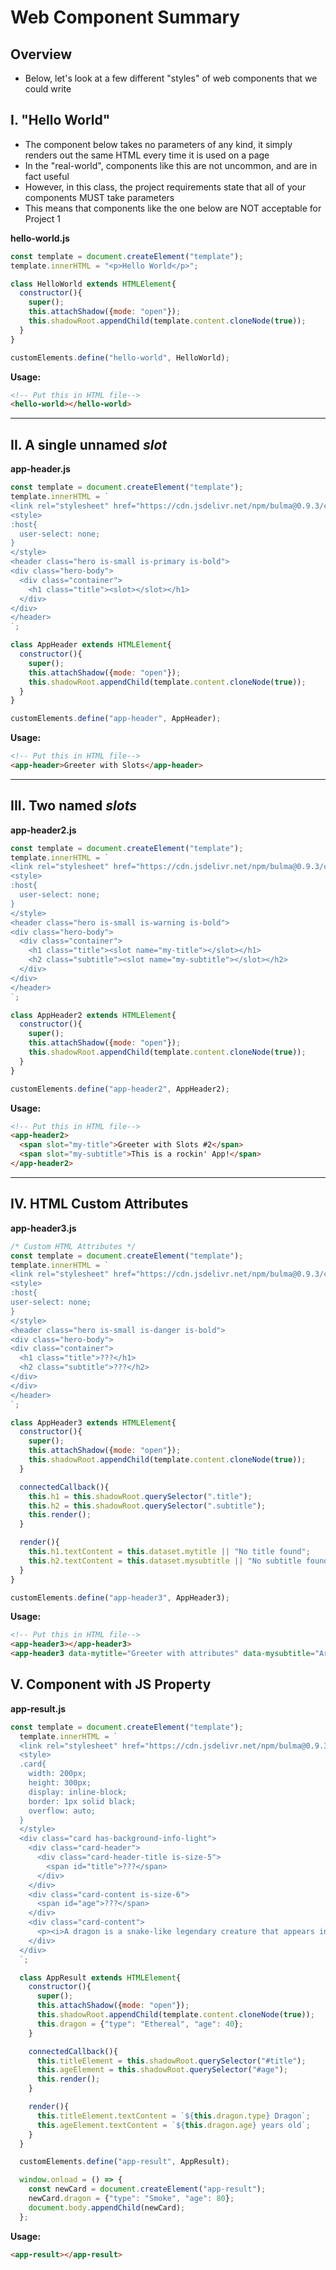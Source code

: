 # Web Component Summary

## Overview

- Below, let's look at a few different "styles" of web components that we could write


## I. "Hello World"
- The component below takes no parameters of any kind, it simply renders out the same HTML every time it is used on a page
- In the "real-world", components like this are not uncommon, and are in fact useful
- However, in this class, the project requirements state that all of your components MUST take parameters
- This means that components like the one below are NOT acceptable for Project 1

**hello-world.js**

```js
const template = document.createElement("template");
template.innerHTML = "<p>Hello World</p>";

class HelloWorld extends HTMLElement{
  constructor(){
    super();
    this.attachShadow({mode: "open"});
    this.shadowRoot.appendChild(template.content.cloneNode(true));
  }
} 

customElements.define("hello-world", HelloWorld);
```

**Usage:**

```html
<!-- Put this in HTML file-->
<hello-world></hello-world>
```

<hr>

## II. A single unnamed *slot*

**app-header.js**
```js
const template = document.createElement("template");
template.innerHTML = `
<link rel="stylesheet" href="https://cdn.jsdelivr.net/npm/bulma@0.9.3/css/bulma.min.css">
<style>
:host{
  user-select: none;
}
</style>
<header class="hero is-small is-primary is-bold">
<div class="hero-body">
  <div class="container">
    <h1 class="title"><slot></slot></h1>
  </div>
</div>
</header>
`;

class AppHeader extends HTMLElement{
  constructor(){
    super();
    this.attachShadow({mode: "open"});
    this.shadowRoot.appendChild(template.content.cloneNode(true));
  }
}

customElements.define("app-header", AppHeader);
```


**Usage:**

```html
<!-- Put this in HTML file-->
<app-header>Greeter with Slots</app-header>
```

<hr>

## III. Two named *slots*

**app-header2.js**

```js
const template = document.createElement("template");
template.innerHTML = `
<link rel="stylesheet" href="https://cdn.jsdelivr.net/npm/bulma@0.9.3/css/bulma.min.css">
<style>
:host{
  user-select: none;
}
</style>
<header class="hero is-small is-warning is-bold">
<div class="hero-body">
  <div class="container">
    <h1 class="title"><slot name="my-title"></slot></h1>
    <h2 class="subtitle"><slot name="my-subtitle"></slot></h2>
  </div>
</div>
</header>
`;

class AppHeader2 extends HTMLElement{
  constructor(){
    super();
    this.attachShadow({mode: "open"});
    this.shadowRoot.appendChild(template.content.cloneNode(true));
  }
}

customElements.define("app-header2", AppHeader2);
```


**Usage:**

```html
<!-- Put this in HTML file-->
<app-header2>
  <span slot="my-title">Greeter with Slots #2</span>	
  <span slot="my-subtitle">This is a rockin' App!</span>	
</app-header2>
```

<hr>

## IV. HTML Custom Attributes

**app-header3.js**

```js
/* Custom HTML Attributes */
const template = document.createElement("template");
template.innerHTML = `
<link rel="stylesheet" href="https://cdn.jsdelivr.net/npm/bulma@0.9.3/css/bulma.min.css">
<style>
:host{
user-select: none;
}
</style>
<header class="hero is-small is-danger is-bold">
<div class="hero-body">
<div class="container">
  <h1 class="title">???</h1>
  <h2 class="subtitle">???</h2>
</div>
</div>
</header>
`;

class AppHeader3 extends HTMLElement{
  constructor(){
    super();
    this.attachShadow({mode: "open"});
    this.shadowRoot.appendChild(template.content.cloneNode(true));
  }

  connectedCallback(){
    this.h1 = this.shadowRoot.querySelector(".title");
    this.h2 = this.shadowRoot.querySelector(".subtitle");
    this.render();
  }

  render(){
    this.h1.textContent = this.dataset.mytitle || "No title found";
    this.h2.textContent = this.dataset.mysubtitle || "No subtitle found";
  }
}

customElements.define("app-header3", AppHeader3);
```

**Usage:**

```html
<!-- Put this in HTML file-->
<app-header3></app-header3>
<app-header3 data-mytitle="Greeter with attributes" data-mysubtitle="Are we done yet?"></app-header3>
```

## V. Component with JS Property

**app-result.js**

```js
const template = document.createElement("template");
  template.innerHTML = `
  <link rel="stylesheet" href="https://cdn.jsdelivr.net/npm/bulma@0.9.3/css/bulma.min.css">
  <style>
  .card{
    width: 200px;
    height: 300px;
    display: inline-block;
    border: 1px solid black;
    overflow: auto;
  }
  </style>
  <div class="card has-background-info-light">
    <div class="card-header">
      <div class="card-header-title is-size-5">
        <span id="title">???</span>
      </div>
    </div>
    <div class="card-content is-size-6">
      <span id="age">???</span>
    </div>
    <div class="card-content">
      <p><i>A dragon is a snake-like legendary creature that appears in the folklore of many cultures worldwide. The earliest attested reports of draconic creatures resemble giant snakes. Draconic creatures are first described in the mythologies of the ancient Near East and appear in ancient Mesopotamian art and literature.</i></p>
    </div>
  </div>
  `;

  class AppResult extends HTMLElement{
    constructor(){
      super();
      this.attachShadow({mode: "open"});
      this.shadowRoot.appendChild(template.content.cloneNode(true));
      this.dragon = {"type": "Ethereal", "age": 40};
    }

    connectedCallback(){
      this.titleElement = this.shadowRoot.querySelector("#title");
      this.ageElement = this.shadowRoot.querySelector("#age");
      this.render();
    }

    render(){
      this.titleElement.textContent = `${this.dragon.type} Dragon`;
      this.ageElement.textContent = `${this.dragon.age} years old`;
    }
  }

  customElements.define("app-result", AppResult);

  window.onload = () => {
    const newCard = document.createElement("app-result");
    newCard.dragon = {"type": "Smoke", "age": 80};
    document.body.appendChild(newCard);
  };
```

**Usage:**

```html
<app-result></app-result>
```
